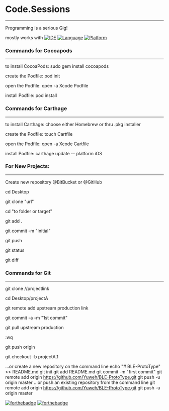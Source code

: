 # Code.Sessions
----
Programming is a serious Gig! 

mostly works with
[![IDE](https://img.shields.io/badge/Xcode-9-blue.svg)](https://developer.apple.com/xcode/)
[![Language](https://img.shields.io/badge/swift-4-orange.svg)](https://swift.org)
[![Platform](https://img.shields.io/badge/platform-iOS%2011-green.svg)](https://developer.apple.com/ios/)


### Commands for Cocoapods
----
to install CocoaPods: sudo gem install cocoapods

create the Podfile: pod init

open the Podfile: open -a Xcode Podfile

install Podfile: pod install



### Commands for Carthage
----
to install Carthage: choose either Homebrew or thru .pkg installer

create the Podfile: touch Cartfile

open the Podfile: open -a Xcode Cartfile

install Podfile: carthage update -- platform iOS
 
 

### For New Projects:
-----
Create new repository @BitBucket or @GitHub

cd Desktop

git clone "url"

cd "to folder or target"

git add .

git commit -m "Initial"

git push

git status

git diff


### Commands for Git
-----
git clone //projectlink

cd Desktop/projectA

git remote add upstream production link

git commit -a -m "1st commit"

git pull upstream production 

:wq

git push origin

git checkout -b projectA.1


…or create a new repository on the command line
echo "# BLE-ProtoType" >> README.md
git init
git add README.md
git commit -m "first commit"
git remote add origin https://github.com/Yuweh/BLE-ProtoType.git
git push -u origin master
…or push an existing repository from the command line
git remote add origin https://github.com/Yuweh/BLE-ProtoType.git
git push -u origin master

[![forthebadge](http://forthebadge.com/images/badges/made-with-swift.svg)](http://forthebadge.com) [![forthebadge](http://forthebadge.com/images/badges/built-with-love.svg)](http://forthebadge.com)
